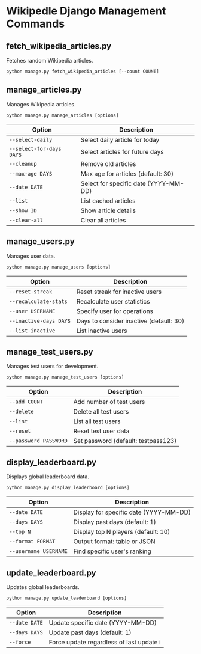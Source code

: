 # Wikipedle Django Management Commands

## fetch_wikipedia_articles.py

Fetches random Wikipedia articles.

```
python manage.py fetch_wikipedia_articles [--count COUNT]
```

## manage_articles.py

Manages Wikipedia articles.

```
python manage.py manage_articles [options]
```

| Option | Description |
|--------|-------------|
| `--select-daily` | Select daily article for today |
| `--select-for-days DAYS` | Select articles for future days |
| `--cleanup` | Remove old articles |
| `--max-age DAYS` | Max age for articles (default: 30) |
| `--date DATE` | Select for specific date (YYYY-MM-DD) |
| `--list` | List cached articles |
| `--show ID` | Show article details |
| `--clear-all` | Clear all articles |

## manage_users.py

Manages user data.

```
python manage.py manage_users [options]
```

| Option | Description |
|--------|-------------|
| `--reset-streak` | Reset streak for inactive users |
| `--recalculate-stats` | Recalculate user statistics |
| `--user USERNAME` | Specify user for operations |
| `--inactive-days DAYS` | Days to consider inactive (default: 30) |
| `--list-inactive` | List inactive users |

## manage_test_users.py

Manages test users for development.

```
python manage.py manage_test_users [options]
```

| Option | Description |
|--------|-------------|
| `--add COUNT` | Add number of test users |
| `--delete` | Delete all test users |
| `--list` | List all test users |
| `--reset` | Reset test user data |
| `--password PASSWORD` | Set password (default: testpass123) |

## display_leaderboard.py

Displays global leaderboard data.

```
python manage.py display_leaderboard [options]
```

| Option | Description |
|--------|-------------|
| `--date DATE` | Display for specific date (YYYY-MM-DD) |
| `--days DAYS` | Display past days (default: 1) |
| `--top N` | Display top N players (default: 10) |
| `--format FORMAT` | Output format: table or JSON |
| `--username USERNAME` | Find specific user's ranking |

## update_leaderboard.py

Updates global leaderboards.

```
python manage.py update_leaderboard [options]
```

| Option | Description |
|--------|-------------|
| `--date DATE` | Update specific date (YYYY-MM-DD) |
| `--days DAYS` | Update past days (default: 1) |
| `--force` | Force update regardless of last update i